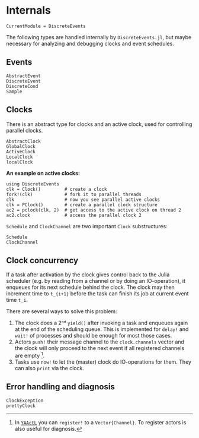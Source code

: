 # Internals

```@meta
CurrentModule = DiscreteEvents
```

The following types are handled internally by `DiscreteEvents.jl`, but maybe necessary for analyzing and debugging clocks and event schedules.

## Events

```@docs
AbstractEvent
DiscreteEvent
DiscreteCond
Sample
```

## Clocks

There is an abstract type for clocks and an active clock, used for controlling parallel clocks.

```@docs
AbstractClock
GlobalClock
ActiveClock
LocalClock
localClock
```

**An example on active clocks:**

```@repl
using DiscreteEvents
clk = Clock()         # create a clock
fork!(clk)            # fork it to parallel threads
clk                   # now you see parallel active clocks
clk = PClock()        # create a parallel clock structure
ac2 = pclock(clk, 2)  # get access to the active clock on thread 2
ac2.clock             # access the parallel clock 2
```

`Schedule` and `ClockChannel` are two important `Clock` substructures:

```@docs
Schedule
ClockChannel
```

## Clock concurrency

If a task after activation by the clock gives control back to the Julia scheduler (e.g. by reading from a channel or by doing an IO-operation), it enqueues for its next schedule behind the clock. The clock may then increment time to ``t_{i+1}`` before the task can finish its job at current event time ``t_i``.

There are several ways to solve this problem:

1. The clock does a 2ⁿᵈ `yield()` after invoking a task and enqueues again at the end of the scheduling queue. This is implemented for `delay!` and `wait!` of processes and should be enough for most those cases.
2. Actors `push!` their message channel to the `clock.channels` vector and the clock will only proceed to the next event if all registered channels are empty [^1].
3. Tasks use `now!` to let the (master) clock do IO-operations for them. They can also `print` via the clock.

## Error handling and diagnosis

```@docs
ClockException
prettyClock
```

[^1]: In [`YAActL`](https://github.com/pbayer/YAActL.jl) you can  `register!` to a `Vector{Channel}`. To register actors is also useful for diagnosis.
